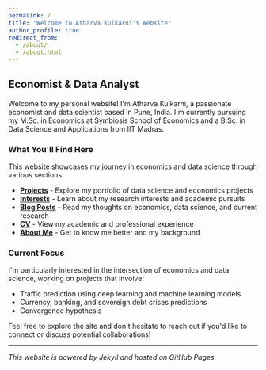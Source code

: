 ```yaml
---
permalink: /
title: "Welcome to Atharva Kulkarni's Website"
author_profile: true
redirect_from: 
  - /about/
  - /about.html
---
```


## Economist & Data Analyst

Welcome to my personal website! I'm Atharva Kulkarni, a passionate economist and data scientist based in Pune, India. I'm currently pursuing my M.Sc. in Economics at Symbiosis School of Economics and a B.Sc. in Data Science and Applications from IIT Madras.

### What You'll Find Here

This website showcases my journey in economics and data science through various sections:
- **[Projects](/projects/)** - Explore my portfolio of data science and economics projects
- **[Interests](/interests/)** - Learn about my research interests and academic pursuits  
- **[Blog Posts](/blog-posts/)** - Read my thoughts on economics, data science, and current research
- **[CV](/cv/)** - View my academic and professional experience
- **[About Me](/about-me/)** - Get to know me better and my background

### Current Focus

I'm particularly interested in the intersection of economics and data science, working on projects that involve:
- Traffic prediction using deep learning and machine learning models
- Currency, banking, and sovereign debt crises predictions
- Convergence hypothesis

Feel free to explore the site and don't hesitate to reach out if you'd like to connect or discuss potential collaborations!

---

*This website is powered by Jekyll and hosted on GitHub Pages.*